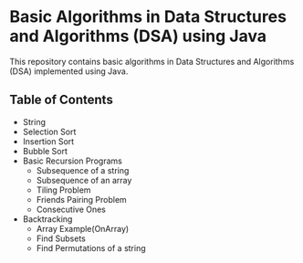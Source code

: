 # Basic Algorithms in Data Structures and Algorithms (DSA) using Java

This repository contains basic algorithms in Data Structures and Algorithms (DSA) implemented using Java.

## Table of Contents
- String
- Selection Sort
- Insertion Sort
- Bubble Sort
- Basic Recursion Programs
  - Subsequence of a string
  - Subsequence of an array
  - Tiling Problem
  - Friends Pairing Problem
  - Consecutive Ones
- Backtracking
  - Array Example(OnArray)
  - Find Subsets
  - Find Permutations of a string
